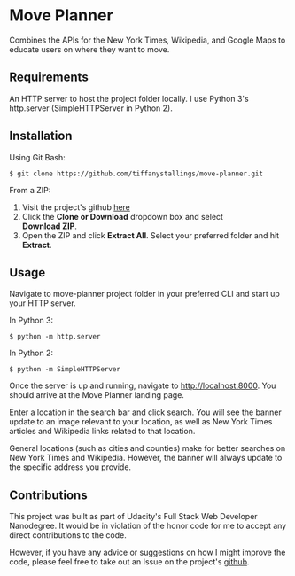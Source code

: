 # Move Planner

Combines the APIs for the New York Times, Wikipedia, and Google Maps to educate users on where they want to move.


## Requirements
An HTTP server to host the project folder locally. I use Python 3's http.server (SimpleHTTPServer in Python 2).


## Installation
Using Git Bash:

`$ git clone https://github.com/tiffanystallings/move-planner.git`

From a ZIP:
1. Visit the project's github [here](https://github.com/tiffanystallings/move-planner)
2. Click the **Clone or Download** dropdown box and select  
**Download ZIP**.
3. Open the ZIP and click **Extract All**. Select your preferred  folder and hit **Extract**.


## Usage
Navigate to move-planner project folder in your preferred CLI and start up your HTTP server.

In Python 3:

`$ python -m http.server`

In Python 2:

`$ python -m SimpleHTTPServer`

Once the server is up and running, navigate to [http://localhost:8000](http://localhost:8000). You should arrive at the Move Planner landing page.

Enter a location in the search bar and click search. You will see the banner update to an image relevant to your location, as well as New York Times articles and Wikipedia links related to that location.

General locations (such as cities and counties) make for better searches on New York Times and Wikipedia. However, the banner will always update to the specific address you provide.


## Contributions
This project was built as part of Udacity's Full Stack Web Developer Nanodegree. It would be in violation of the honor code for me to accept any direct contributions to the code.

However, if you have any advice or suggestions on how I might improve the code, please feel free to take out an Issue on the project's [github](https://github.com/tiffanystallings/project-restaurant-menu).